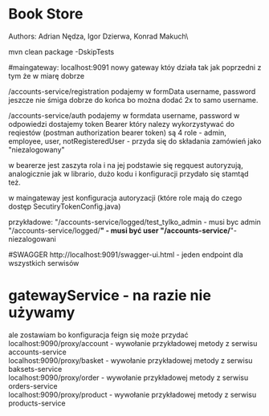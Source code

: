 # Book Store
Authors: Adrian Nędza, Igor Dzierwa, Konrad Makuch\

mvn clean package -DskipTests

#maingateway: localhost:9091
nowy gateway któy działa tak jak poprzedni z tym że w miarę dobrze


/accounts-service/registration
podajemy w formData
username, password  
jeszcze nie śmiga dobrze do końca bo można dodać 2x to samo username.

/accounts-service/auth
podajemy w formdata
username, password 
w odpowiedzi dostajemy token Bearer
który nalezy wykorzystywać do reqiestów
(postman authorization bearer token) 
są 4 role - admin, employee, user, notRegisteredUser - przyda się do składania zamówień jako "niezalogowany"

w bearerze jest zaszyta rola i na jej podstawie się regquest autoryzują, analogicznie jak w librario, dużo kodu i konfiguracji przydało się stamtąd też.

w maingateway jest konfiguracja autoryzacji (które role mają do czego dostęp SecutiryTokenConfig.java)

przykładowe:
 "/accounts-service/logged/test_tylko_admin - musi byc admin
  "/accounts-service/logged/**" - musi być user
   "/accounts-service/**"- niezalogowani

#SWAGGER
http://localhost:9091/swagger-ui.html - jeden endpoint dla wszystkich serwisów


# gatewayService - na razie nie używamy
ale zostawiam bo konfiguracja feign się może przydać
localhost:9090/proxy/account - wywołanie przykładowej metody z serwisu accounts-service\
localhost:9090/proxy/basket - wywołanie przykładowej metody z serwisu baksets-service\
localhost:9090/proxy/order - wywołanie przykładowej metody z serwisu orders-service\
localhost:9090/proxy/product - wywołanie przykładowej metody z serwisu products-service
